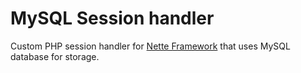 # MySQL Session handler

Custom PHP session handler for [Nette Framework](http://nette.org/) that uses MySQL database for storage.
